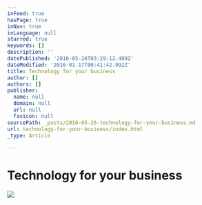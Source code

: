 ```yaml
---
inFeed: true
hasPage: true
inNav: true
inLanguage: null
starred: true
keywords: []
description: ''
datePublished: '2016-05-26T03:29:12.409Z'
dateModified: '2016-01-17T00:41:42.992Z'
title: Technology for your business
author: []
authors: []
publisher:
  name: null
  domain: null
  url: null
  favicon: null
sourcePath: _posts/2016-05-26-technology-for-your-business.md
url: technology-for-your-business/index.html
_type: Article

---
```

# Technology for your business
![](https://the-grid-user-content.s3-us-west-2.amazonaws.com/43d68b3c-59e1-4675-9b46-235a33837400.jpg)
